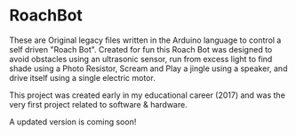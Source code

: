 # RoachBot
These are Original legacy files written in the Arduino language to control a self driven "Roach Bot". Created for fun this Roach Bot was designed to avoid obstacles using an ultrasonic sensor, run from excess light to find shade using a Photo Resistor, Scream and Play a jingle using a speaker, and drive itself using a single electric motor.

This project was created early in my educational career (2017) and was the very first project related to software & hardware. 

A updated version is coming soon!
